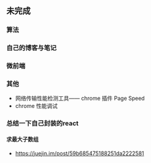 ## 未完成

### 算法

### 自己的博客与笔记

### 微前端

### 其他
- 网络传输性能检测工具—— chrome 插件 Page Speed
- chrome 性能调试

### 总结一下自己封装的react

#### 求最大子数组
- https://juejin.im/post/59b685475188251da2222581

